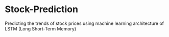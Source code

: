 # Stock-Prediction
Predicting the trends of stock prices using machine learning architecture of LSTM (Long Short-Term Memory)
